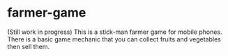 # farmer-game
(Still work in progress)
This is a stick-man farmer game for mobile phones. There is a basic game mechanic that you can collect fruits and vegetables then sell them. 
